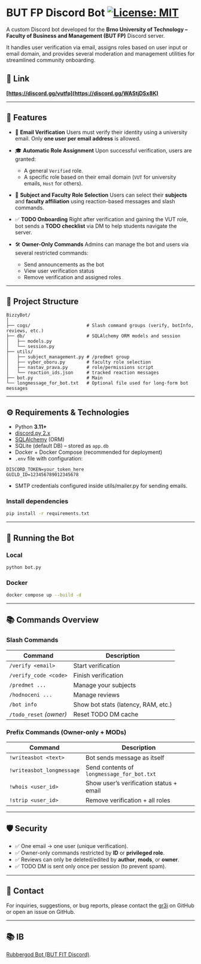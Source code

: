 # BUT FP Discord Bot [![License: MIT](https://img.shields.io/badge/License-MIT-blue.svg)](https://opensource.org/licenses/MIT)

A custom Discord bot developed for the **Brno University of Technology – Faculty of Business and Management (BUT FP)** Discord server.

It handles user verification via email, assigns roles based on user input or email domain, and provides several moderation and management utilities for streamlined community onboarding.

## 🔗 Link 
**[https://discord.gg/vutfp](https://discord.gg/WAStjDSx8K)**

---

## 📌 Features

* 🔐 **Email Verification** 
  Users must verify their identity using a university email. Only **one user per email address** is allowed. 

* 🎓 **Automatic Role Assignment**
  Upon successful verification, users are granted:

  * A general `Verified` role.
  * A specific role based on their email domain (`VUT` for university emails, `Host` for others).

* 📘 **Subject and Faculty Role Selection**
  Users can select their **subjects** and **faculty affiliation** using reaction-based messages and slash commands.

* ✅ **TODO Onboarding** 
  Right after verification and gaining the VUT role, bot sends a **TODO checklist** via DM to help students navigate the server. 

* 🛠️ **Owner-Only Commands**
  Admins can manage the bot and users via several restricted commands:

  * Send announcements as the bot
  * View user verification status
  * Remove verification and assigned roles

---

## 📂 Project Structure

```
BizzyBot/
│
├── cogs/                     # Slash command groups (verify, botInfo, reviews, etc.)
├── db/                       # SQLAlchemy ORM models and session
│   ├── models.py
│   └── session.py
├── utils/
│   ├── subject_management.py # /predmet group
│   ├── vyber_oboru.py        # faculty role selection
│   ├── nastav_prava.py       # role/permissions script
│   └── reaction_ids.json     # tracked reaction messages
├── bot.py                    # Main
└── longmessage_for_bot.txt   # Optional file used for long-form bot messages
```

---

## ⚙️ Requirements & Technologies

- Python **3.11+**
- [discord.py 2.x](https://discordpy.readthedocs.io/)
- [SQLAlchemy](https://www.sqlalchemy.org/) (ORM)
- SQLite (default DB) – stored as `app.db`
- Docker + Docker Compose (recommended for deployment)
- `.env` file with configuration:

```env
DISCORD_TOKEN=your_token_here
GUILD_ID=123456789012345678
```

* SMTP credentials configured inside utils/mailer.py for sending emails.

### Install dependencies

```bash
pip install -r requirements.txt
```

---

## 🚀 Running the Bot

### Local
```bash
python bot.py
```

### Docker
```bash
docker compose up --build -d
```

---

## 📚 Commands Overview

### Slash Commands

| Command                   | Description                          |
| ------------------------- | ------------------------------------ |
| `/verify <email>`         | Start verification                   |
| `/verify_code <code>`     | Finish verification                  |
| `/predmet ...`            | Manage your subjects                 |
| `/hodnoceni ...`          | Manage reviews                       |
| `/bot info`               | Show bot stats (latency, RAM, etc.)  |
| `/todo_reset` *(owner)*   | Reset TODO DM cache                  |

### Prefix Commands (Owner-only + MODs)

| Command                   | Description                                   |
| ------------------------- | --------------------------------------------- |
| `!writeasbot <text>`      | Bot sends message as itself                   |
| `!writeasbot_longmessage` | Send contents of `longmessage_for_bot.txt`    |
| `!whois <user_id>`        | Show user’s verification status + email       |
| `!strip <user_id>`        | Remove verification + all roles               |

---

## 🛡️ Security

* ✅ One email → one user (unique verification). 
* ✅ Owner-only commands restricted by **ID** or **privileged role**. 
* ✅ Reviews can only be deleted/edited by **author**, **mods**, or **owner**. 
* ✅ TODO DM is sent only once per session (to prevent spam). 

---

## 📩 Contact

For inquiries, suggestions, or bug reports, please contact the [gr3i](https://github.com/gr3i) on GitHub or open an issue on GitHub.

---

## 📚 IB

[Rubbergod Bot (BUT FIT Discord)](https://github.com/vutfitdiscord/rubbergod/tree/main). 

